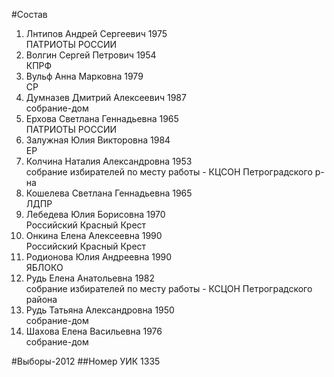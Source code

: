 #Состав
1. Лнтипов Андрей Сергеевич 1975   
    ПАТРИОТЫ РОССИИ
2. Волгин Сергей Петрович 1954   
    КПРФ
3. Вульф Анна Марковна 1979   
    СР
4. Думназев Дмитрий Алексеевич 1987   
    собрание-дом
5. Ерхова Светлана Геннадьевна 1965   
    ПАТРИОТЫ РОССИИ
6. Залужная Юлия Викторовна 1984   
    ЕР
7. Колчина Наталия Александровна 1953   
    собрание избирателей по месту работы - КЦСОН Петроградского р-на
8. Кошелева Светлана Геннадьевна 1965   
    ЛДПР
9. Лебедева Юлия Борисовна 1970   
    Российский Красный Крест
10. Онкина Елена Алексеевна 1990   
    Российский Красный Крест
11. Родионова Юлия Андреевна 1990   
    ЯБЛОКО
12. Рудь Елена Анатольевна 1982   
    собрание избирателей по месту работы - КСЦОН Петроградского района
13. Рудь Татьяна Александровна 1950   
    собрание-дом
14. Шахова Елена Васильевна 1976   
    собрание-дом

#Выборы-2012
##Номер УИК
1335